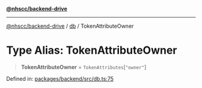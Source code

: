 [**@nhscc/backend-drive**](../../README.md)

***

[@nhscc/backend-drive](../../README.md) / [db](../README.md) / TokenAttributeOwner

# Type Alias: TokenAttributeOwner

> **TokenAttributeOwner** = `TokenAttributes`\[`"owner"`\]

Defined in: [packages/backend/src/db.ts:75](https://github.com/nhscc/drive.api.hscc.bdpa.org/blob/cc6ab5a21520f62a19ce4eb5924de51caa830ea7/packages/backend/src/db.ts#L75)
